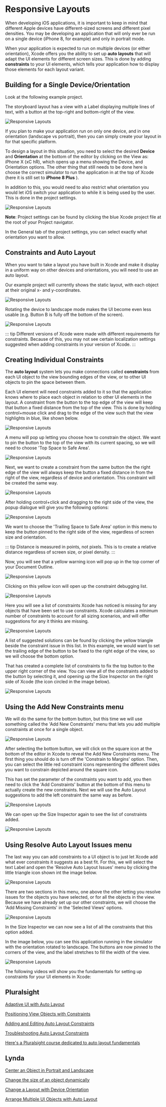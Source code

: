 # Responsive Layouts

When developing iOS applications, it is important to keep in mind that different Apple devices have different-sized screens and different pixel densities.  You may be developing an application that will only ever be run on a single device (iPhone 8, for example) and only in portrait mode.

When your application is expected to run on multiple devices (or either orientation), Xcode offers you the ability to set up **auto layouts** that will adapt the UI elements for different screen sizes.  This is done by adding **constraints** to your UI elements, which tells your application how to display those elements for each layout variant.

## Building for a Single Device/Orientation

Look at the following example project.

The storyboard layout has a view with a Label displaying multiple lines of text, with a button at the top-right and bottom-right of the view.

![Responsive Layouts](/mad9137/assets/img/AutoLayoutConstraints_00.png)

If you plan to make your application run on only one device, and in one orientation (landscape vs portrait), then you can simply create your layout in for that specific platform.

To design a layout in this situation, you need to select the desired **Device** and **Orientation** at the bottom of the editor by clicking on the View as: iPhone X (xC hR), which opens up a menu showing the Device, and Orientation options.  The other thing that still needs to be done here is choose the correct simulator to run the application in at the top of Xcode (here it is still set to **iPhone 8 Plus** ).

In addition to this, you would need to also restrict what orientation you would let iOS switch your application to while it is being used by the user.  This is done in the project settings.

![Responsive Layouts](/mad9137/assets/img/AutoLayoutConstraints_01.png)

**Note**: Project settings can be found by clicking the blue Xcode project file at the root of your Project navigator.

In the General tab of the project settings, you can select exactly what orientation you want to allow.

## Constraints and Auto Layout

When you want to take a layout you have built in Xcode and make it display in a uniform way on other devices and orientations, you will need to use an auto layout.

Our example project will currently shows the static layout, with each object at their original x- and y-coordinates.

![Responsive Layouts](/mad9137/assets/img/AutoLayoutConstraints_02.png)

Rotating the device to landscape mode makes the UI become even less usable (e.g. Button B is fully off the bottom of the screen).

![Responsive Layouts](/mad9137/assets/img/AutoLayoutConstraints_03.png)

::: tip
 Different versions of Xcode were made with different requirements for constraints.  Because of this, you may not see certain localization settings suggested when adding constraints in your version of Xcode.
:::

## Creating Individual Constraints

The **auto layout** system lets you make connections called **constraints** from each UI object to the view bounding edges of the view, or to other UI objects to pin the space between them.

Each UI element will need constraints added to it so that the application knows where to place each object in relation to other UI elements in the layout.  A constraint from the button to the top edge of the view will keep that button a fixed distance from the top of the view.  This is done by holding control+mouse click and drag to the edge of the view such that the view highlights in blue, like shown below.

![Responsive Layouts](/mad9137/assets/img/AutoLayoutConstraints_04.png)

A menu will pop up letting you choose how to constrain the object.  We want to pin the button to the top of the view with its current spacing, so we will need to choose 'Top Space to Safe Area'.

 ![Responsive Layouts](/mad9137/assets/img/AutoLayoutConstraints_05.png)

Next, we want to create a constraint from the same button the the right edge of the view will always keep the button a fixed distance in from the right of the view, regardless of device and orientation.  This constraint will be created the same way.

 ![Responsive Layouts](/mad9137/assets/img/AutoLayoutConstraints_06.png)

After holding control+click and dragging to the right side of the view, the popup dialogue will give you the following options:

 ![Responsive Layouts](/mad9137/assets/img/AutoLayoutConstraints_07.png)

We want to choose the 'Trailing Space to Safe Area' option in this menu to keep the button pinned to the right side of the view, regardless of screen size and orientation.

::: tip
Distance is measured in points, not pixels.  This is to create a relative distance regardless of screen size, or pixel density.
:::

Now, you will see that a yellow warning icon will pop up in the top corner of your Document Outline.

 ![Responsive Layouts](/mad9137/assets/img/AutoLayoutConstraints_08.png)

Clicking on this yellow icon will open up the constraint debugging list.

 ![Responsive Layouts](/mad9137/assets/img/AutoLayoutConstraints_09.png)

Here you will see a list of constraints Xcode has noticed is missing for any objects that have been set to use constraints.  Xcode calculates a minimum number of constraints to account for all sizing scenarios, and will offer suggestions for any it thinks are missing.

 ![Responsive Layouts](/mad9137/assets/img/AutoLayoutConstraints_10.png)

A list of suggested solutions can be found by clicking the yellow triangle beside the constraint issue in this list.  In this example, we would want to set the trailing edge of the button to be fixed to the right edge of the view, so we will choose the bottom option.

That has created a complete list of constraints to fix the top button to the upper right corner of the view.  You can view all of the constraints added to the button by selecting it, and opening up the Size Inspector on the right side of Xcode (the icon circled in the image below).

 ![Responsive Layouts](/mad9137/assets/img/AutoLayoutConstraints_11.png)

## Using the Add New Constraints menu

We will do the same for the bottom button, but this time we will use something called the 'Add New Constraints' menu that lets you add multiple constraints at once for a single object.

 ![Responsive Layouts](/mad9137/assets/img/AutoLayoutConstraints_12.png)

After selecting the bottom button, we will click on the square icon at the bottom of the editor in Xcode to reveal the Add New Constraints menu.  The first thing you should do is turn off the 'Constrain to Margins' option.  Then, you can select the little red constraint icons representing the different sides you want to constrain depicted around the square icon.

This has set the parameter of the constraints you want to add, you then need to click the 'Add Constraints' button at the bottom of this menu to actually create the new constraints.   Next we will use the Auto Layout suggestions to add the left constraint the same way as before.

 ![Responsive Layouts](/mad9137/assets/img/AutoLayoutConstraints_13.png)

We can open up the Size Inspector again to see the list of constraints added.

 ![Responsive Layouts](/mad9137/assets/img/AutoLayoutConstraints_14.png)

## Using Resolve Auto Layout Issues menu

The last way you can add constraints to a UI object is to just let Xcode add what ever constraints it suggests as a best fit.  For this, we will select the text Label and open the 'Resolve Auto Layout Issues' menu by clicking the little triangle icon shown int the image below.

 ![Responsive Layouts](/mad9137/assets/img/AutoLayoutConstraints_15.png)

There are two sections in this menu, one above the other letting you resolve issues for the objects you have selected, or for all the objects in the view.  Because we have already set up our other constraints, we will choose the 'Add Missing Constraints' in the 'Selected Views' options.

 ![Responsive Layouts](/mad9137/assets/img/AutoLayoutConstraints_16.png)

In the Size Inspector we can now see a list of all the constraints that this option added.

In the image below, you can see this application running in the simulator with the orientation rotated to landscape.  The buttons are now pinned to the corners of the view, and the label stretches to fill the width of the view.

 ![Responsive Layouts](/mad9137/assets/img/AutoLayoutConstraints_17.png)

The following videos will show you the fundamentals for setting up constraints for your UI elements in Xcode:

## Pluralsight

[Adaptive UI with Auto Layout](https://app.pluralsight.com/course-player?clipId=212c60f0-718b-4579-986d-ae98e0b1b1c3)

[Positioning View Objects with Constraints](https://app.pluralsight.com/course-player?clipId=297e2b6c-53fc-4e67-9522-e03557ba4fe1)

[Adding and Editing Auto Layout Constraints](https://app.pluralsight.com/course-player?clipId=ff781564-2ce2-449f-8d8a-517eae389720)

[Troubleshooting Auto Layout Constraints](https://app.pluralsight.com/course-player?clipId=3f5833a4-13e6-4464-970a-ae4e96999b99)

[Here's a Pluralsight course dedicated to auto layout fundamentals](https://app.pluralsight.com/library/courses/ios-auto-layout-fundamentals/table-of-contents)

## Lynda

[Center an Object in Portrait and Landscape](https://www.linkedin.com/learning/ios-12-development-essential-training-1-fundamentals-ui-and-architecture/center-an-object-in-portrait-and-landscape?autoplay=true&collection=urn%3Ali%3AlearningCollection%3A6564627569109463040&u=2199673)

[Change the size of an object dynamically](https://www.linkedin.com/learning/ios-12-development-essential-training-1-fundamentals-ui-and-architecture/change-the-size-of-an-object-dynamically?autoplay=true&collection=urn%3Ali%3AlearningCollection%3A6564627569109463040&u=2199673)

[Change a Layout with Device Orientation](https://www.linkedin.com/learning/ios-12-development-essential-training-1-fundamentals-ui-and-architecture/change-a-layout-with-device-orientation?autoplay=true&collection=urn%3Ali%3AlearningCollection%3A6564627569109463040&u=2199673)

[Arrange Multiple UI Objects with Auto Layout](https://www.linkedin.com/learning/ios-12-development-essential-training-1-fundamentals-ui-and-architecture/arrange-multiple-ui-objects-with-auto-layout?autoplay=true&collection=urn%3Ali%3AlearningCollection%3A6564627569109463040&u=2199673)
